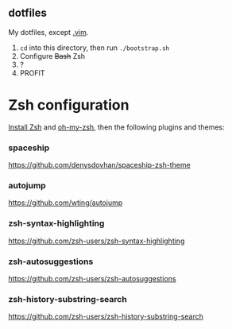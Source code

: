 ## dotfiles
My dotfiles, except [.vim](https://github.com/robert-claypool/.vim).

1. `cd` into this directory, then run `./bootstrap.sh`
2. Configure ~~Bash~~ Zsh
3. ?
4. PROFIT

# Zsh configuration
[Install Zsh](https://github.com/robbyrussell/oh-my-zsh/wiki/Installing-ZSH)
and [oh-my-zsh](https://github.com/robbyrussell/oh-my-zsh#basic-installation),
then the following plugins and themes:

### spaceship
https://github.com/denysdovhan/spaceship-zsh-theme

### autojump
https://github.com/wting/autojump

### zsh-syntax-highlighting
https://github.com/zsh-users/zsh-syntax-highlighting

### zsh-autosuggestions
https://github.com/zsh-users/zsh-autosuggestions

### zsh-history-substring-search
https://github.com/zsh-users/zsh-history-substring-search
